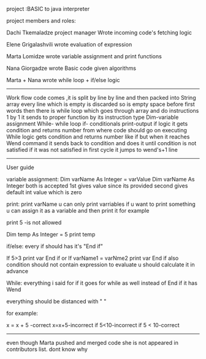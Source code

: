 project :BASIC to java interpreter

project members and roles:

Dachi Tkemaladze
project manager
Wrote incoming code's fetching logic

Elene Grigalashvili
wrote evaluation of expression

Marta Lomidze
wrote variable assignment and print functions

Nana  Giorgadze
wrote Basic code given algorithms 

Marta + Nana
wrote while loop + if/else logic 
____________________________________________________________________________________________________________

Work flow
code comes ,it is split by line by line and then packed into String array 
every line which is empty is discarded so is empty space before first words 
then there is while loop which goes through array and do instructions 1 by 1
it sends to proper function by its instruction type
Dim-variable assignment
While- while loop
if- conditionals
print-output
if logic 
it gets condition and returns number from where code should go on executing
While logic 
gets condition and returns number like if but when it reaches Wend command it sends back to condition
and does it until condition is not satisfied if it was not satisfied in first cycle it jumps to wend's+1 line
___________________________________________________________________________________________________________

User guide

variable assignment:
Dim varName As Integer = varValue
Dim varName As Integer 
both is accepted 1st gives value since its provided second gives default int value which is zero

print:
print varName
u can only print varriables if u want to print something u can assign it as a variable and then print it 
for example

print 5 -is not allowed

Dim temp As Integer = 5
print temp

if/else:
every if should has it's "End if"

If 5>3 
	print var
End if
or
If varName1 = varNme2
	print var
End if
also condition should not contain expression to evaluate u should calculate it in advance

While: everything i said for if it goes for while as well instead of End if it has Wend

everything should be distanced with " "

for example:

x = x + 5 -correct
x=x+5-incorrect
if 5<10-incorrect
if 5 < 10-correct
________________________________________________________________________________________________________________________________________________________________
even though Marta pushed and merged code she is not appeared in contributors list. dont know why







